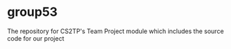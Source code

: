 # group53
The repository for CS2TP's Team Project module which includes the source code for our project
